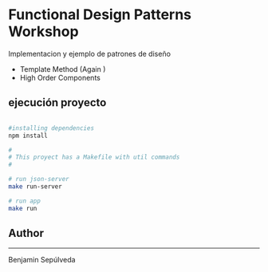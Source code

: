 # Functional Design Patterns Workshop

Implementacion y ejemplo de patrones de diseño


* Template Method (Again )
* High Order Components

## ejecución proyecto

```bash

#installing dependencies
npm install

# 
# This proyect has a Makefile with util commands
#

# run json-server
make run-server

# run app
make run

```

## Author
---
Benjamin Sepúlveda

